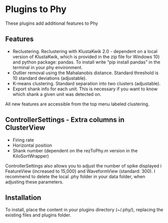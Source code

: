 # Plugins to Phy 
These plugins add additional features to Phy

## Features
* Reclustering. Reclustering with KlustaKwik 2.0 - dependent on a local version of KlustaKwik, which is provided in the zip file for Windows 10) and python package: pandas. To install write “pip install pandas” in the terminal in your phy environment.
* Outlier removal using the Mahalanobis distance. Standard threshold is 10 standard deviations (adjustable).
* K-means clustering. Standard separation into two clusters (adjustable).
* Export shank info for each unit. This is necessary if you want to know which shank a given unit was detected on.

All new features are accessible from the top menu labeled clustering.

## ControllerSettings - Extra columns in ClusterView
* Firing rate
* Horizontal position
* Shank number (dependent on the rezToPhy.m version in the KiloSortWrapper)

ControllerSettings also allows you to adjust the number of spike displayed i FeatureView (increased to 15,000) and WaveformView (standard: 300). I recommend to delete the local .phy folder in your data folder, when adjusting these parameters.

## Installation 
To install, place the content in your plugins directory (~/.phy/), replacing the existing files and plugins folder.
